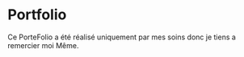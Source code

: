 # Portfolio
Ce PorteFolio a été réalisé uniquement par mes soins donc je tiens a remercier moi Même.
